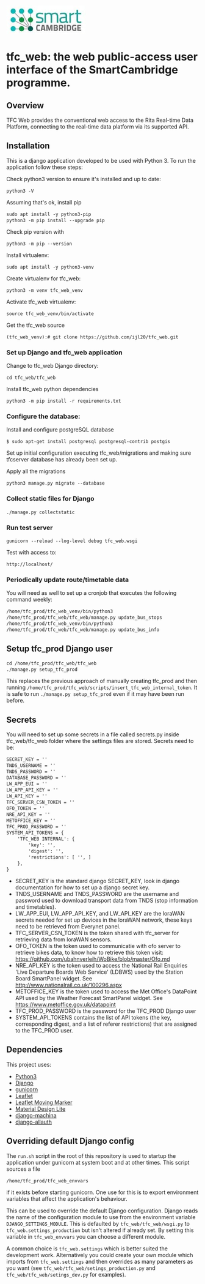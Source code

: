 [![Smart Cambridge logo](images/smart_cambridge_logo.jpg)](https://github.com/ijl20/tfc_web)

# tfc_web: the web public-access user interface of the SmartCambridge programme.

## Overview

TFC Web provides the conventional web access to the Rita Real-time Data Platform, connecting to the real-time data
platform via its supported API.

## Installation

This is a django application developed to be used with Python 3. To run the application follow these steps:

Check python3 version to ensure it's installed and up to date:
```
python3 -V
```
Assuming that's ok, install pip
```
sudo apt install -y python3-pip
python3 -m pip install --upgrade pip
```
Check pip version with
```
python3 -m pip --version
```

Install virtualenv:
```
sudo apt install -y python3-venv
```
Create virtualenv for tfc_web:
```
python3 -m venv tfc_web_venv
```
Activate tfc_web virtualenv:
```
source tfc_web_venv/bin/activate
```

Get the tfc_web source
```
(tfc_web_venv):# git clone https://github.com/ijl20/tfc_web.git
```


### Set up Django and tfc_web application

Change to tfc_web Django directory:
```
cd tfc_web/tfc_web
```
Install tfc_web python dependencies
```
python3 -m pip install -r requirements.txt
```

### Configure the database:
Install and configure postgreSQL database
```
$ sudo apt-get install postgresql postgresql-contrib postgis
```

Set up initial configuration executing tfc_web/migrations and making sure tfcserver database has already been set up.

Apply all the migrations
```
python3 manage.py migrate --database
```

### Collect static files for Django
```
./manage.py collectstatic

```

### Run test server
```
gunicorn --reload --log-level debug tfc_web.wsgi
```
Test with access to:
```
http://localhost/
```

### Periodically update route/timetable data

You will need as well to set up a cronjob that executes the following command weekly:

```
/home/tfc_prod/tfc_web_venv/bin/python3 /home/tfc_prod/tfc_web/tfc_web/manage.py update_bus_stops
/home/tfc_prod/tfc_web_venv/bin/python3 /home/tfc_prod/tfc_web/tfc_web/manage.py update_bus_info
```

## Setup tfc_prod Django user

```
cd /home/tfc_prod/tfc_web/tfc_web
./manage.py setup_tfc_prod
```

This replaces the previous approach of manually creating tfc_prod and then running
`/home/tfc_prod/tfc_web/scripts/insert_tfc_web_internal_token`. It is safe to
run `./manage.py setup_tfc_prod` even if it may have been run before.

## Secrets

You will need to set up some secrets in a file called secrets.py inside tfc_web/tfc_web folder where the settings
files are stored. Secrets need to be:

```
SECRET_KEY = ''
TNDS_USERNAME = ''
TNDS_PASSWORD = ''
DATABASE_PASSWORD = ''
LW_APP_EUI = ''
LW_APP_API_KEY = ''
LW_API_KEY = ''
TFC_SERVER_CSN_TOKEN = ''
OFO_TOKEN = ''
NRE_API_KEY = ''
METOFFICE_KEY = ''
TFC_PROD_PASSWORD = ''
SYSTEM_API_TOKENS = {
    'TFC_WEB INTERNAL': {
        'key': '',
        'digest': '',
        'restrictions': [ '', ]
    },
}
```

* SECRET_KEY is the standard django SECRET_KEY, look in django documentation for how to set up a django secret key.
* TNDS_USERNAME and TNDS_PASSWORD are the username and password used to download transport data from TNDS
(stop information and timetables).
* LW_APP_EUI, LW_APP_API_KEY, and LW_API_KEY are the loraWAN secrets needed for
set up devices in the loraWAN network, these keys need to be retrieved from Everynet panel.
* TFC_SERVER_CSN_TOKEN is the token shared with tfc_server for retrieving data
from loraWAN sensors.
* OFO_TOKEN is the token used to communicatie with ofo server to retrieve bikes data, to know
how to retrieve this token visit: https://github.com/ubahnverleih/WoBike/blob/master/Ofo.md
* NRE_API_KEY is the token used to access the National Rail Enquiries 'Live
Departure Boards Web Service' (LDBWS) used by the Station Board SmartPanel widget. See
http://www.nationalrail.co.uk/100296.aspx
* METOFFICE_KEY is the token used to access the Met Office's DataPoint API used by the
Weather Forecast SmartPanel widget. See https://www.metoffice.gov.uk/datapoint
* TFC_PROD_PASSWORD is the password for the TFC_PROD Django user
* SYSTEM_API_TOKENS contains the list of API tokens (the key, corresponding digest, and
a list of referer restrictions) that are assigned to the TFC_PROD user.

## Dependencies

This project uses:
- [Python3](https://www.python.org/)
- [Django](https://www.djangoproject.com/)
- [gunicorn](http://gunicorn.org/)
- [Leaflet](http://leafletjs.com/)
- [Leaflet Moving Marker](https://github.com/ewoken/Leaflet.MovingMarker)
- [Material Design Lite](https://getmdl.io/)
- [django-machina](https://github.com/ellmetha/django-machina)
- [django-allauth](https://github.com/pennersr/django-allauth)

## Overriding default Django config

The `run.sh` script in the root of this repository is used to startup
the application under gunicorn at system boot and at other times. This
script sources a file

    /home/tfc_prod/tfc_web_envvars

if it exists before starting gunicorn. One use for this is to export
environment variables that affect the application's behaviour.

This can be used to override the default Django configuration.
Django reads the name of the configuration module to use from the environment
variable `DJANGO_SETTINGS_MODULE`. This is defaulted by `tfc_web/tfc_web/wsgi.py`
to `tfc_web.settings_production` but isn't altered if already set. By setting
this variable in `tfc_web_envvars` you can choose a different module.

A common choice is `tfc_web.settings` which is better suited the development
work. Alternatively you could create your own module which imports from
`tfc_web.settings` and then overrides as many parameters as you want (see
`tfc_web/tfc_web/setings_production.py` and `tfc_web/tfc_web/setings_dev.py`
for examples).
